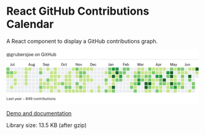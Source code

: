 # React GitHub Contributions Calendar

A React component to display a GitHub contributions graph.

![Screenshot](preview.png#1)

[Demo and documentation](https://grubersjoe.github.io/react-github-calendar/)

Library size: 13.5 KB (after gzip)
